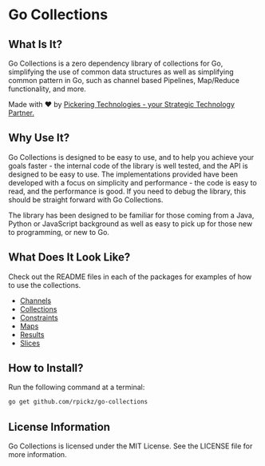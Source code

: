 # Go Collections

## What Is It?

Go Collections is a zero dependency library of collections for Go, simplifying the use of common data structures as well
as simplifying common pattern in Go, such as channel based Pipelines, Map/Reduce functionality, and more.

Made with ♥ by [Pickering Technologies - your Strategic Technology Partner.](https://www.picktech.co.uk)

## Why Use It?

Go Collections is designed to be easy to use, and to help you achieve your goals faster - the internal code of the 
library is well tested, and the API is designed to be easy to use. The implementations provided have been developed with
a focus on simplicity and performance - the code is easy to read, and the performance is good. If you need to debug the
library, this should be straight forward with Go Collections.

The library has been designed to be familiar for those coming from a Java, Python or JavaScript background as well as
easy to pick up for those new to programming, or new to Go.

## What Does It Look Like?

Check out the README files in each of the packages for examples of how to use the collections.
* [Channels](./channels/README.md)
* [Collections](./collections/README.md)
* [Constraints](./constraints/README.md)
* [Maps](./maps/README.md)
* [Results](./results/README.md)
* [Slices](./slices/README.md)

## How to Install?

Run the following command at a terminal:
```bash
go get github.com/rpickz/go-collections
```

## License Information

Go Collections is licensed under the MIT License. See the LICENSE file for more information.
